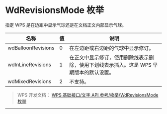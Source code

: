 # WdRevisionsMode 枚举

指定 WPS 是在边距中显示气球还是在文档正文内部显示气球。

| 名称               | 值  | 说明                                                                                    |
|--------------------|-----|-----------------------------------------------------------------------------------------|
| wdBalloonRevisions | 0   | 在左边距或右边距的气球中显示修订。                                                      |
| wdInLineRevisions  | 1   | 在正文中显示修订，使用删除线表示删除，使用下划线表示插入。这是 WPS 早期版本的默认设置。 |
| wdMixedRevisions   | 2   | 不支持。                                                                                |

> WPS 开发文档： [WPS 基础接口/文字 API 参考/枚举/WdRevisionsMode 枚举](https://qn.cache.wpscdn.cn/encs/doc/office_v19/topics/WPS%20%E5%9F%BA%E7%A1%80%E6%8E%A5%E5%8F%A3/%E6%96%87%E5%AD%97%20API%20%E5%8F%82%E8%80%83/%E6%9E%9A%E4%B8%BE/WdRevisionsMode%20%E6%9E%9A%E4%B8%BE.html)

------------------------------------------------------------------------
